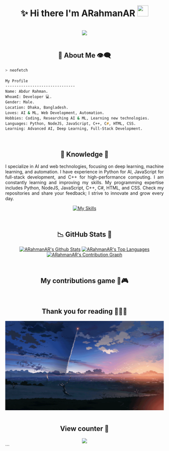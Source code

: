 <h1 align="center">✨ Hi there I'm ARahmanAR <img src="https://media.giphy.com/media/hvRJCLFzcasrR4ia7z/giphy.gif" width="35px" height="35px"></h1>

<body>
<br>
<div align="center">
<img src="https://tenor.com/PklS.gif](https://media1.tenor.com/m/cGQBMHP3eJsAAAAC/spectory-logo-logo.gif" width="auto" />
</div>
<br>

<h2 align="center"> 💬 About Me 👁️‍🗨️ </h2>

```zsh
> neofetch

My Profile
-------------------------------
Name: Abdur Rahman.
WhoamI: Developer 💻.
Gender: Male.
Location: Dhaka, Bangladesh.
Loves: AI & ML, Web Development, Automation.
Hobbies: Coding, Researching AI & ML, Learning new technologies.
Languages: Python, NodeJS, JavaScript, C++, C#, HTML, CSS.
Learning: Advanced AI, Deep Learning, Full-Stack Development.
```
<br> <div> <h2 align="center"> 🔎 Knowledge 📖 </h2> </div> <div align="center"> <p align="justify">I specialize in AI and web technologies, focusing on deep learning, machine learning, and automation. I have experience in Python for AI, JavaScript for full-stack development, and C++ for high-performance computing. I am constantly learning and improving my skills. My programming expertise includes Python, NodeJS, JavaScript, C++, C#, HTML, and CSS. Check my repositories and share your feedback; I strive to innovate and grow every day.<br></p> <p align="center"> <a href="https://skillicons.dev"> <img src="https://skillicons.dev/icons?i=python,js,nodejs,react,nextjs,tailwind,docker,mysql,git,github&perline=7" alt="My Skills"/> </a> </p> </div> <br> <h2 align="center"> 📉 GitHub Stats 🌟 </h2> <div> <p align="center"> <a href="https://github.com/ARahmanAR"><img alt="ARahmanAR's Github Stats" src="https://github-readme-stats.vercel.app/api/?username=ARahmanAR&show_icons=true&include_all_commits=true&count_private=true&theme=material-palenight&hide_border=true&bg_color=1F222E&title_color=F85D7F&icon_color=F8D866&line_height=28&rank_icon=github" height="192px"/></a> <a href="https://github.com/ARahmanAR"><img alt="ARahmanAR's Top Languages" src="https://github-readme-stats.vercel.app/api/top-langs/?username=ARahmanAR&langs_count=20&layout=compact&theme=material-palenight&hide_border=true&bg_color=1F222E&title_color=F85D7F&icon_color=F8D866" height="192px"/></a> <a href="https://github.com/ARahmanAR"><img alt="ARahmanAR's Contribution Graph" src="https://github-readme-activity-graph.vercel.app/graph?username=ARahmanAR&theme=dracula&bg_color=1F222E&title_color=F85D7F&point=F8D866&line=F85D7F&color=a6accd&hide_border=true&radius=4.5" /></a> </p> </div> <br> <h2 align="center"> My contributions game 🐍🎮</h2> <!-- Snake contribution game -->


<br> <h2 align="center">Thank you for reading 🙋🏻‍♂️</h2> <div> <img src="https://raw.githubusercontent.com/huy232/huy232/main/image/2.gif" align="center" /> </div> <br> <h2 align="center">View counter 👀</h2> <div align="center"> <img src="https://count.getloli.com/@ARahmanAR?theme=original-new" /> </div> </div> ```
